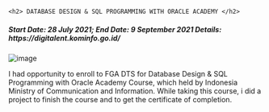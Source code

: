 <!DOCTYPE html>
<html>
<body>


    <h2> DATABASE DESIGN & SQL PROGRAMMING WITH ORACLE ACADEMY </h2>
  <h5>  Start Date: 28 July 2021;
End Date: 9 September 2021
Details: https://digitalent.kominfo.go.id/
</h5>

![image](https://user-images.githubusercontent.com/84371817/133924988-e0b18ad4-999a-41bc-b961-d71e14386467.png)
<p>I had opportunity to enroll to FGA DTS for Database Design & SQL Programming with Oracle Academy Course, which held by Indonesia Ministry of Communication and Information. While taking this course, i did a project to finish the course and to get the certificate of completion. </p>
  

    
    

</body>
